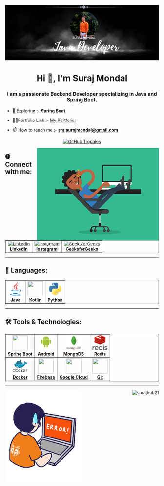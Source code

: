 ![logo](https://github.com/Surajhub21/Surajhub21/blob/main/GithubBio.png)

<h1 align="center">Hi 👋, I'm Suraj Mondal</h1>
<h3 align="center">I am a passionate Backend Developer specializing in Java and Spring Boot.</h3>

- 🌱 Exploring :- **Spring Boot**

- 👨‍💻Portfolio Link :-  <a href="https://type.link/mondalsuroj386" target="_blank"> My Portfolio! </a>

- 📫 How to reach me :- **sm.surojmondal@gmail.com**



<p align="center">
  <a href="https://github.com/ryo-ma/github-profile-trophy">
    <img src="https://github-profile-trophy.vercel.app/?username=surajhub21&margin-w=10" alt="GitHub Trophies"/>
  </a>
</p>

<img align="right" alt="Coding" width="400" src="https://github.com/Surajhub21/Surajhub21/blob/main/5eKX.gif">

## 🌐 Connect with me:

<table align="center" border="1" cellspacing="5" cellpadding="10">
  <tr>
    <td align="center">
      <a href="https://linkedin.com/in/suraj-mondal-134a06298/" target="_blank">
        <img src="https://raw.githubusercontent.com/rahuldkjain/github-profile-readme-generator/master/src/images/icons/Social/linked-in-alt.svg" alt="LinkedIn" width="50"/>
        <br><b>LinkedIn</b>
      </a>
    </td>
    <td align="center">
      <a href="https://instagram.com/sm.suraj__/" target="_blank">
        <img src="https://raw.githubusercontent.com/rahuldkjain/github-profile-readme-generator/master/src/images/icons/Social/instagram.svg" alt="Instagram" width="50"/>
        <br><b>Instagram</b>
      </a>
    </td>
    <td align="center">
      <a href="https://auth.geeksforgeeks.org/user/sm1suraj3tyg/" target="_blank">
        <img src="https://raw.githubusercontent.com/rahuldkjain/github-profile-readme-generator/master/src/images/icons/Social/geeks-for-geeks.svg" alt="GeeksforGeeks" width="50"/>
        <br><b>GeeksforGeeks</b>
      </a>
    </td>
  </tr>
</table>


---

## 🚀 Languages:
<table align="center" border="1" cellspacing="5" cellpadding="10">
  <tr>
    <td align="center"><a href="https://www.java.com"><img src="https://raw.githubusercontent.com/devicons/devicon/master/icons/java/java-original.svg" width="50" height="50"/><br><b>Java</b></a></td>
    <td align="center"><a href="https://kotlinlang.org"><img src="https://www.vectorlogo.zone/logos/kotlinlang/kotlinlang-icon.svg" width="50" height="50"/><br><b>Kotlin</b></a></td>
    <td align="center"><a href="https://www.python.org"><img src="https://raw.githubusercontent.com/devicons/devicon/master/icons/python/python-original.svg" width="50" height="50"/><br><b>Python</b></a></td>
  </tr>
</table>

---

## 🛠️ Tools & Technologies:
<table align="center" border="1" cellspacing="5" cellpadding="10">
  <tr>
    <td align="center"><a href="https://spring.io/"><img src="https://www.vectorlogo.zone/logos/springio/springio-icon.svg" width="50" height="50"/><br><b>Spring Boot</b></a></td>
    <td align="center"><a href="https://developer.android.com"><img src="https://raw.githubusercontent.com/devicons/devicon/master/icons/android/android-original-wordmark.svg" width="50" height="50"/><br><b>Android</b></a></td>
    <td align="center"><a href="https://www.mongodb.com/"><img src="https://raw.githubusercontent.com/devicons/devicon/master/icons/mongodb/mongodb-original-wordmark.svg" width="50" height="50"/><br><b>MongoDB</b></a></td>
    <td align="center"><a href="https://redis.io"><img src="https://raw.githubusercontent.com/devicons/devicon/master/icons/redis/redis-original-wordmark.svg" width="50" height="50"/><br><b>Redis</b></a></td>
  </tr>
  <tr>
    <td align="center"><a href="https://www.docker.com/"><img src="https://raw.githubusercontent.com/devicons/devicon/master/icons/docker/docker-original-wordmark.svg" width="50" height="50"/><br><b>Docker</b></a></td>
    <td align="center"><a href="https://firebase.google.com/"><img src="https://www.vectorlogo.zone/logos/firebase/firebase-icon.svg" width="50" height="50"/><br><b>Firebase</b></a></td>
    <td align="center"><a href="https://cloud.google.com"><img src="https://www.vectorlogo.zone/logos/google_cloud/google_cloud-icon.svg" width="50" height="50"/><br><b>Google Cloud</b></a></td>
    <td align="center"><a href="https://git-scm.com/"><img src="https://www.vectorlogo.zone/logos/git-scm/git-scm-icon.svg" width="50" height="50"/><br><b>Git</b></a></td>
  </tr>
</table>

---

<p align="center">
  <img align="left" width="250" src="https://github.com/Surajhub21/Surajhub21/blob/main/Error.gif" width="400"/>
  <p><img align="right" src="https://github-readme-streak-stats.herokuapp.com/?user=surajhub21&" alt="surajhub21" /></p>
</p>
